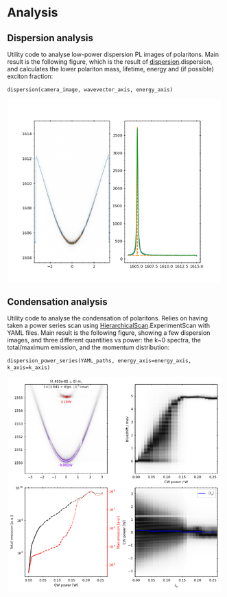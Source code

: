 # Analysis

## Dispersion analysis
Utility code to analyse low-power dispersion PL images of polaritons. Main result is the following figure, which is the
result of [dispersion](../microcavities/analysis/dispersion.py).dispersion, and calculates the lower polariton mass, 
lifetime, energy and (if possible) exciton fraction:

```
dispersion(camera_image, wavevector_axis, energy_axis)
```
<img src="figures/analysis_dispersion.png" width="500">


## Condensation analysis
Utility code to analyse the condensation of polaritons. Relies on having taken a power series scan using 
[HierarchicalScan](../microcavities/utils/HierarchicalScan.py).ExperimentScan with YAML files. 
Main result is the following figure, showing a few dispersion images, and three different quantities vs power: the k~0
spectra, the total/maximum emission, and the momentum distribution:

```
dispersion_power_series(YAML_paths, energy_axis=energy_axis, k_axis=k_axis)
```
<img src="figures/analysis_condensation.png" width="500">

